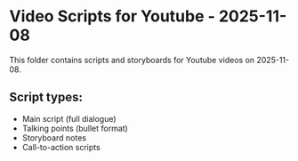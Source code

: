 # Video Scripts for Youtube - 2025-11-08

This folder contains scripts and storyboards for Youtube videos on 2025-11-08.

## Script types:
- Main script (full dialogue)
- Talking points (bullet format)
- Storyboard notes
- Call-to-action scripts
